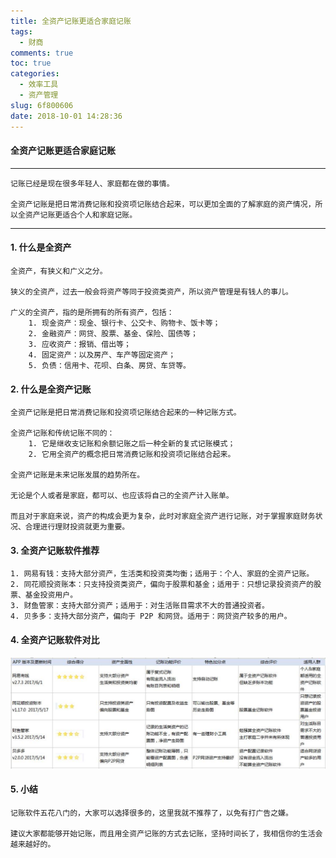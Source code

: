 ```yaml
---
title: 全资产记账更适合家庭记账
tags:
  - 财商
comments: true
toc: true
categories:
  - 效率工具
  - 资产管理
slug: 6f800606
date: 2018-10-01 14:28:36
---
```

<script type="text/javascript" src="/js/src/bai.js"></script>

#### 全资产记账更适合家庭记账

---

    记账已经是现在很多年轻人、家庭都在做的事情。

    全资产记账是把日常消费记账和投资项记账结合起来，可以更加全面的了解家庭的资产情况，所以全资产记账更适合个人和家庭记账。

---
#### 1. 什么是全资产

    全资产，有狭义和广义之分。

    狭义的全资产，过去一般会将资产等同于投资类资产，所以资产管理是有钱人的事儿。

    广义的全资产，指的是所拥有的所有资产，包括：
        1. 现金资产：现金、银行卡、公交卡、购物卡、饭卡等；
        2. 金融资产：网贷、股票、基金、保险、国债等；
        3. 应收资产：报销、借出等；
        4. 固定资产：以及房产、车产等固定资产；
        5. 负债：信用卡、花呗、白条、房贷、车贷等。

#### 2. 什么是全资产记账

    全资产记账是把日常消费记账和投资项记账结合起来的一种记账方式。

    全资产记账和传统记账不同的：
        1. 它是继收支记账和余额记账之后一种全新的复式记账模式；
        2. 它用全资产的概念把日常消费记账和投资项记账结合起来。

    全资产记账是未来记账发展的趋势所在。

    无论是个人或者是家庭，都可以、也应该将自己的全资产计入账单。

    而且对于家庭来说，资产的构成会更为复杂，此时对家庭全资产进行记账，对于掌握家庭财务状况、合理进行理财投资就更为重要。


#### 3. 全资产记账软件推荐

    1. 网易有钱：支持大部分资产，生活类和投资类均衡；适用于：个人、家庭的全资产记账。
    2. 同花顺投资账本：只支持投资类资产，偏向于股票和基金；适用于：只想记录投资资产的股票、基金投资用户。
    3. 财鱼管家：支持大部分资产；适用于：对生活账目需求不大的普通投资者。
    4. 贝多多：支持大部分资产，偏向于 P2P 和网贷。适用于：网贷资产较多的用户。

#### 4. 全资产记账软件对比

![全资产记账软件对比](/images/018/8bbQkrN.jpg)

#### 5. 小结


    记账软件五花八门的，大家可以选择很多的，这里我就不推荐了，以免有打广告之嫌。

    建议大家都能够开始记账，而且用全资产记账的方式去记账，坚持时间长了，我相信你的生活会越来越好的。
